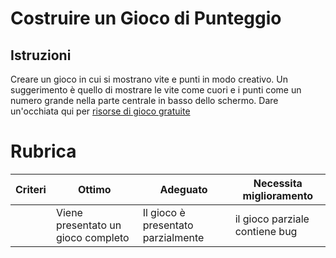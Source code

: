 # Costruire un Gioco di Punteggio

## Istruzioni

Creare un gioco in cui si mostrano vite e punti in modo creativo. Un suggerimento è quello di mostrare le vite come cuori e i punti come un numero grande nella parte centrale in basso dello schermo. Dare un'occhiata qui per [risorse di gioco gratuite](https://www.kenney.nl/)

# Rubrica

| Criteri | Ottimo | Adeguato | Necessita miglioramento |
| -------- | ---------------------- | --------------------------- | -------------------------- |
|          | Viene presentato un gioco completo | Il gioco è presentato parzialmente  | il gioco parziale contiene bug |